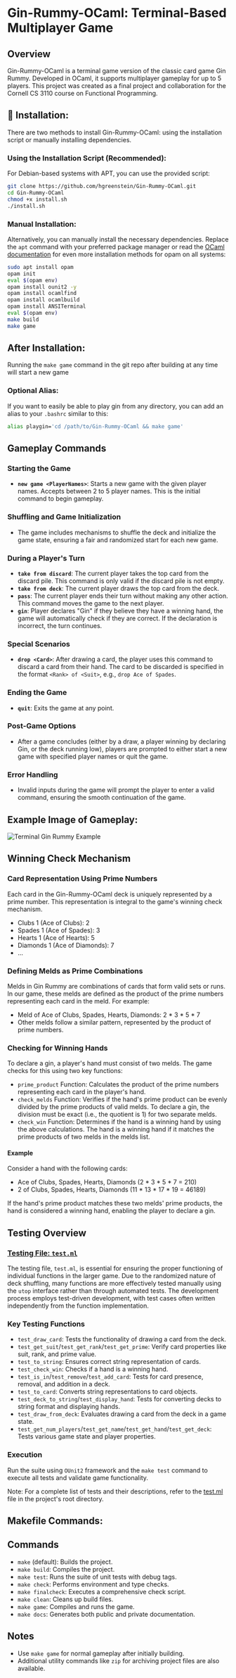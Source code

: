 # Gin-Rummy-OCaml: Terminal-Based Multiplayer Game

## Overview

Gin-Rummy-OCaml is a terminal game version of the classic card game Gin Rummy. Developed in OCaml, it supports multiplayer gameplay for up to 5 players. This project was created as a final project and collaboration for the Cornell CS 3110 course on Functional Programming.

## 🔨 Installation:

There are two methods to install Gin-Rummy-OCaml: using the installation script or manually installing dependencies.

### Using the Installation Script (Recommended):

For Debian-based systems with APT, you can use the provided script:

```bash
git clone https://github.com/hgreenstein/Gin-Rummy-OCaml.git
cd Gin-Rummy-OCaml
chmod +x install.sh
./install.sh
```

### Manual Installation:

Alternatively, you can manually install the necessary dependencies. Replace the `apt` command with your preferred package manager or read the [OCaml documentation](https://opam.ocaml.org/doc/Install.html) for even more installation methods for opam on all systems:

```bash
sudo apt install opam
opam init
eval $(opam env)
opam install ounit2 -y
opam install ocamlfind
opam install ocamlbuild
opam install ANSITerminal
eval $(opam env)
make build
make game
```

## After Installation:

Running the `make game` command in the git repo after building at any time will start a new game

### Optional Alias:

If you want to easily be able to play gin from any directory, you can add an alias to your `.bashrc` similar to this:

```bash
alias playgin='cd /path/to/Gin-Rummy-OCaml && make game'
```

## Gameplay Commands

### Starting the Game
- **`new game <PlayerNames>`**: Starts a new game with the given player names. Accepts between 2 to 5 player names. This is the initial command to begin gameplay.

### Shuffling and Game Initialization
- The game includes mechanisms to shuffle the deck and initialize the game state, ensuring a fair and randomized start for each new game.

### During a Player's Turn
- **`take from discard`**:  The current player takes the top card from the discard pile. This command is only valid if the discard pile is not empty.
- **`take from deck`**: The current player draws the top card from the deck.
- **`pass`**: The current player ends their turn without making any other action. This command moves the game to the next player.
- **`gin`**: Player declares "Gin" if they believe they have a winning hand, the game will automatically check if they are correct. If the declaration is incorrect, the turn continues.

### Special Scenarios
- **`drop <Card>`**: After drawing a card, the player uses this command to discard a card from their hand. The card to be discarded is specified in the format `<Rank> of <Suit>`, e.g., `drop Ace of Spades`.

### Ending the Game
- **`quit`**: Exits the game at any point.

### Post-Game Options
- After a game concludes (either by a draw, a player winning by declaring Gin, or the deck running low), players are prompted to either start a new game with specified player names or quit the game.

### Error Handling
- Invalid inputs during the game will prompt the player to enter a valid command, ensuring the smooth continuation of the game.


## Example Image of Gameplay:
![Terminal Gin Rummy Example](/exampleImages/terminalRummyExample.png)

## Winning Check Mechanism

### Card Representation Using Prime Numbers
Each card in the Gin-Rummy-OCaml deck is uniquely represented by a prime number. This representation is integral to the game's winning check mechanism.

- Clubs 1 (Ace of Clubs): 2
- Spades 1 (Ace of Spades): 3
- Hearts 1 (Ace of Hearts): 5
- Diamonds 1 (Ace of Diamonds): 7
- ...

### Defining Melds as Prime Combinations
Melds in Gin Rummy are combinations of cards that form valid sets or runs. In our game, these melds are defined as the product of the prime numbers representing each card in the meld. For example:

- Meld of Ace of Clubs, Spades, Hearts, Diamonds: 2 * 3 * 5 * 7
- Other melds follow a similar pattern, represented by the product of prime numbers.

### Checking for Winning Hands
To declare a gin, a player's hand must consist of two melds. The game checks for this using two key functions:

- `prime_product` Function: Calculates the product of the prime numbers representing each card in the player's hand.
- `check_melds` Function: Verifies if the hand's prime product can be evenly divided by the prime products of valid melds. To declare a gin, the division must be exact (i.e., the quotient is 1) for two separate melds.
- `check_win` Function: Determines if the hand is a winning hand by using the above calculations. The hand is a winning hand if it matches the prime products of two melds in the melds list.

#### Example
Consider a hand with the following cards:
- Ace of Clubs, Spades, Hearts, Diamonds (2 * 3 * 5 * 7 = 210)
- 2 of Clubs, Spades, Hearts, Diamonds (11 * 13 * 17 * 19 = 46189)

If the hand's prime product matches these two melds' prime products, the hand is considered a winning hand, enabling the player to declare a gin.

## Testing Overview

### [Testing File: `test.ml`](./test.ml)
The testing file, `test.ml`, is essential for ensuring the proper functioning of individual functions in the larger game. Due to the randomized nature of deck shuffling, many functions are more effectively tested manually using the `utop` interface rather than through automated tests. The development process employs test-driven development, with test cases often written independently from the function implementation.

### Key Testing Functions
- `test_draw_card`: Tests the functionality of drawing a card from the deck.
- `test_get_suit`/`test_get_rank`/`test_get_prime`: Verify card properties like suit, rank, and prime value.
- `test_to_string`: Ensures correct string representation of cards.
- `test_check_win`: Checks if a hand is a winning hand.
- `test_is_in`/`test_remove`/`test_add_card`: Tests for card presence, removal, and addition in a deck.
- `test_to_card`: Converts string representations to card objects.
- `test_deck_to_string`/`test_display_hand`: Tests for converting decks to string format and displaying hands.
- `test_draw_from_deck`: Evaluates drawing a card from the deck in a game state.
- `test_get_num_players`/`test_get_name`/`test_get_hand`/`test_get_deck`: Tests various game state and player properties.

### Execution
Run the suite using `OUnit2` framework and the `make test` command to execute all tests and validate game functionality.

Note: For a complete list of tests and their descriptions, refer to the [test.ml](./test.ml) file in the project's root directory.


## Makefile Commands:

## Commands
- `make` (default): Builds the project.
- `make build`: Compiles the project.
- `make test`: Runs the suite of unit tests with debug tags.
- `make check`: Performs environment and type checks.
- `make finalcheck`: Executes a comprehensive check script.
- `make clean`: Cleans up build files.
- `make game`: Compiles and runs the game.
- `make docs`: Generates both public and private documentation.

## Notes
- Use `make game` for normal gameplay after initially building. 
- Additional utility commands like `zip` for archiving project files are also available.
